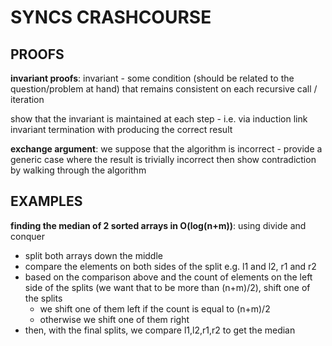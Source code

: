 # SYNCS CRASHCOURSE

## PROOFS

**invariant proofs**:
invariant - some condition (should be related to the question/problem at hand) that remains consistent on each recursive call / iteration

show that the invariant is maintained at each step - i.e. via induction
link invariant termination with producing the correct result

**exchange argument**:
we suppose that the algorithm is incorrect - provide a generic case where the result is trivially incorrect
then show contradiction by walking through the algorithm

## EXAMPLES

**finding the median of 2 sorted arrays in O(log(n+m))**:
using divide and conquer
- split both arrays down the middle
- compare the elements on both sides of the split e.g. l1 and l2, r1 and r2
- based on the comparison above and the count of elements on the left side of the splits (we want that to be more than (n+m)/2), shift one of the splits
    - we shift one of them left if the count is equal to (n+m)/2
    - otherwise we shift one of them right
- then, with the final splits, we compare l1,l2,r1,r2 to get the median


